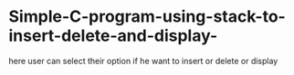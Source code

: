 # Simple-C-program-using-stack-to-insert-delete-and-display-
here user can select their option if he want to insert or delete or display   
